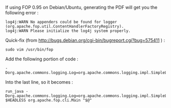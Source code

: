 
If using FOP 0.95 on Debian/Ubuntu, generating the PDF will get you the following error :

    log4j:WARN No appenders could be found for logger (org.apache.fop.util.ContentHandlerFactoryRegistry).
    log4j:WARN Please initialize the log4j system properly.

Quick-fix (from http://bugs.debian.org/cgi-bin/bugreport.cgi?bug=575411 ) :

    sudo vim /usr/bin/fop

Add the following portion of code :

    -Dorg.apache.commons.logging.Log=org.apache.commons.logging.impl.SimpleLog

Into the last line, so it becomes :

    run_java -Dorg.apache.commons.logging.Log=org.apache.commons.logging.impl.SimpleLog $HEADLESS org.apache.fop.cli.Main "$@"

